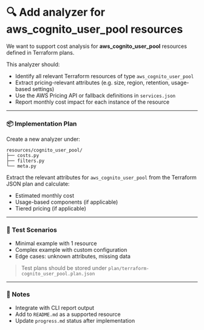 # 🔍 Add analyzer for aws_cognito_user_pool resources

We want to support cost analysis for **aws_cognito_user_pool** resources defined in Terraform plans.

This analyzer should:
- Identify all relevant Terraform resources of type `aws_cognito_user_pool`
- Extract pricing-relevant attributes (e.g. size, region, retention, usage-based settings)
- Use the AWS Pricing API or fallback definitions in `services.json`
- Report monthly cost impact for each instance of the resource

---

### 📦 Implementation Plan

Create a new analyzer under:

```
resources/cognito_user_pool/
├── costs.py
├── filters.py
└── meta.py
```

Extract the relevant attributes for `aws_cognito_user_pool` from the Terraform JSON plan and calculate:
- Estimated monthly cost
- Usage-based components (if applicable)
- Tiered pricing (if applicable)

---

### 🧪 Test Scenarios

- Minimal example with 1 resource
- Complex example with custom configuration
- Edge cases: unknown attributes, missing data

> Test plans should be stored under `plan/terraform-cognito_user_pool.plan.json`

---

### 🧱 Notes

- Integrate with CLI report output
- Add to `README.md` as a supported resource
- Update `progress.md` status after implementation